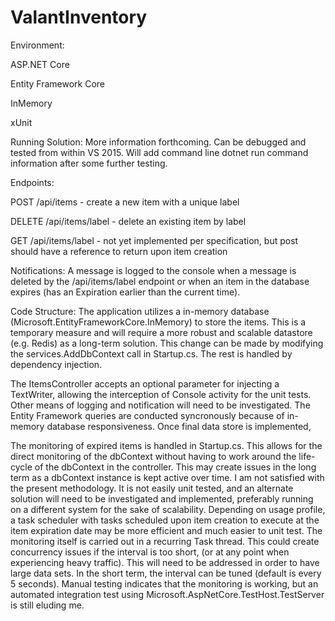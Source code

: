# ValantInventory

Environment:

ASP.NET Core

Entity Framework Core

InMemory

xUnit


Running Solution:
More information forthcoming.  Can be debugged and tested from within VS 2015.  Will add command line
dotnet run command information after some further testing.

Endpoints:

POST    /api/items        - create a new item with a unique label

DELETE  /api/items/label  - delete an existing item by label

GET     /api/items/label  - not yet implemented per specification, but post should have a reference to return upon item creation


Notifications:
A message is logged to the console when a message is deleted by the /api/items/label endpoint or when
an item in the database expires (has an Expiration earlier than the current time).


Code Structure:
The application utilizes a  in-memory database (Microsoft.EntityFrameworkCore.InMemory)
to store the items.  This is a temporary measure and will require a more robust and
scalable datastore (e.g. Redis) as a long-term solution.  This change can be made by
modifying the services.AddDbContext call in Startup.cs.  The rest is handled by dependency
injection.

The ItemsController accepts an optional parameter for injecting a TextWriter, allowing the
interception of Console activity for the unit tests.  Other means of logging and notification
will need to be investigated.  The Entity Framework queries are conducted syncronously because of
in-memory database responsiveness.  Once final data store is implemented, 

The monitoring of expired items is handled in Startup.cs.  This allows for the direct monitoring
of the dbContext without having to work around the life-cycle of the dbContext in the controller.
This may create issues in the long term as a dbContext instance is kept active over time.  I am
not satisfied with the present methodology.  It is not easily unit tested, and an alternate solution
will need to be investigated and implemented, preferably running on a different system for the sake
of scalability.  Depending on usage profile, a task scheduler with tasks scheduled upon item creation
to execute at the item expiration date may be more efficient and much easier to unit test.  The
monitoring itself is carried out in a recurring Task thread.  This could create concurrency issues
if the interval is too short, (or at any point when experiencing heavy traffic). This will need to
be addressed in order to have large data sets. In the short term, the interval can be tuned (default
is every 5 seconds). Manual testing indicates that the monitoring is working, but an automated
integration test using Microsoft.AspNetCore.TestHost.TestServer is still eluding me.


